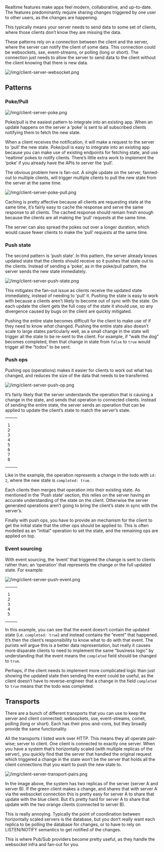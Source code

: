 Realtime features make apps feel modern, collaborative, and up-to-date. The features predominantly require sharing changes triggered by one user to other users, as the changes are happening.

This typically means your server needs to send data to some set of clients, where those clients don’t know they are missing the data.

These patterns rely on a connection between the client and the server, where the server can notify the client of some data. This connection could be websockets, sse, event-streams, or polling (long or short). The connection just needs to allow the server to send data to the client without the client knowing that there is new data.

![/img/client-server-websocket.png](https://zknill.io/img/client-server-websocket.png "websocket")

## [](https://zknill.io/posts/patterns-for-building-realtime/#patterns)Patterns

### [](https://zknill.io/posts/patterns-for-building-realtime/#pokepull)Poke/Pull

![/img/client-server-poke.png](https://zknill.io/img/client-server-poke.png "poke")

Poke/pull is the easiest pattern to integrate into an existing app. When an update happens on the server a ‘poke’ is sent to all subscribed clients notifying them to fetch the new state.

When a client receives the notification, it will make a request to the server to ‘pull’ the new state. Poke/pull is easy to integrate into an existing app because you can make use of existing endpoints for fetching state, and use ‘realtime’ pokes to notify clients. There’s little extra work to implement the ‘poke’ if you already have the APIs to server the ‘pull’.

The obvious problem here is fan-out. A single update on the server, fanned-out to multiple clients, will trigger multiple clients to pull the new state from the server at the same time.

![/img/client-server-poke-pull.png](https://zknill.io/img/client-server-poke-pull.png "poke/pull")

Caching is pretty affective because all clients are requesting state at the same time, it’s fairly easy to cache the response and serve the same response to all clients. The cached response should remain fresh enough because the clients are all making the ‘pull’ requests at the same time.

The server can also spread the pokes out over a longer duration, which would cause fewer clients to make the ‘pull’ requests at the same time.

### [](https://zknill.io/posts/patterns-for-building-realtime/#push-state)Push state

The second pattern is ‘push state’. In this pattern, the server already knows updated state that the clients should receive so it pushes that state out to the clients. Instead of sending a ‘poke’, as in the poke/pull pattern, the server sends the new state immediately.

![/img/client-server-push-state.png](https://zknill.io/img/client-server-push-state.png "push state")

This mitigates the fan-out issue as clients receive the updated state immediately, instead of needing to ‘pull’ it. Pushing the state is easy to work with because a clients aren’t likely to become out of sync with the state. On each update the client gets the full copy of the state it should use, so any divergence caused by bugs on the client are quickly mitigated.

Pushing the entire state becomes difficult for the client to make use of if they need to know _what_ changed. Pushing the entire state also doesn’t scale to large states particularly well, as a small change in the state will trigger all the state to be re-sent to the client. For example, if “walk the dog” becomes completed, then that change in state from `false` to `true` would trigger all the “todos” to be sent.

### [](https://zknill.io/posts/patterns-for-building-realtime/#push-ops)Push ops

Pushing ops (operations) makes it easier for clients to work out what has changed, and reduces the size of the data that needs to be transferred.

![/img/client-server-push-op.png](https://zknill.io/img/client-server-push-op.png "push op")

It’s fairly likely that the server understands the operation that is causing a change in the state, and sends that operation to connected clients. Instead of sending the entire state, the server sends an operation that can be applied to update the client’s state to match the server’s state.

<table><tbody><tr><td><pre tabindex="0"><code><span>1
</span><span>2
</span><span>3
</span><span>4
</span><span>5
</span><span>6
</span><span>7
</span><span>8
</span></code></pre></td><td><pre tabindex="0"></pre></td></tr></tbody></table>

Like in the example, the operation represents a change in the todo with `id: 2`, where the new state is `completed: true`.

Each clients then merges that operation into their existing state. As mentioned in the ‘Push state’ section, this relies on the server having an accurate understanding of the state on the client. Otherwise the server generated operations aren’t going to bring the client’s state in sync with the server’s.

Finally with push ops, you have to provide an mechanism for the client to get the initial state that the other ops should be applied to. This is often modelled as an “initial” operation to set the state, and the remaining ops are applied on top.

### [](https://zknill.io/posts/patterns-for-building-realtime/#event-sourcing)Event sourcing

With event sourcing, the ’event’ that triggered the change is sent to clients rather than; an ‘operation’ that represents the change or the full updated state. For example:

![/img/client-server-push-event.png](https://zknill.io/img/client-server-push-event.png "push event")

<table><tbody><tr><td><pre tabindex="0"><code><span>1
</span><span>2
</span><span>3
</span><span>4
</span><span>5
</span></code></pre></td><td><pre tabindex="0"></pre></td></tr></tbody></table>

In this example, you can see that the event doesn’t contain the updated state (i.e. `completed: true`) and instead contains the “event” that happened. It’s then the client’s responsibility to know what to do with that event. The purists will argue this is a better data representation, but really it causes more disparate clients to need to implement the same “business logic” by understanding that the event means the `completed` field should be changed to `true`.

Perhaps, if the client needs to implement more complicated logic than just showing the updated state then sending the event could be useful, as the client doesn’t have to reverse-engineer that a change in the field `completed` to `true` means that the todo was completed.

## [](https://zknill.io/posts/patterns-for-building-realtime/#transports)Transports

There are a bunch of different transports that you can use to keep the server and client connected; websockets, sse, event-streams, comet, polling (long or short). Each has their pros-and-cons, but they broadly provide the same functionality.

All the transports I listed work over HTTP. This means they all operate pair-wise; server to client. One client is connected to exactly one server. When you have a system that’s horizontally scaled (with multiple replicas of the server), you quickly find that the server that handled the original request which triggered a change in the state won’t be the server that holds all the client connections that you want to push the new state to.

![/img/client-server-transport-pairs.png](https://zknill.io/img/client-server-transport-pairs.png "client server pairs")

In the image above, the system has two replicas of the server (server A and server B). If the green client makes a change, and shares that with server A via the websocket connection this is pretty easy for server A to share that update with the blue client. But it’s pretty hard for server A to share that update with the two orange clients (connected to server B).

This is really annoying. Typically the point of coordination between horizontally scaled servers is the database, but you don’t really want each replica to be polling the database for changes, or to have to rely on LISTEN/NOTIFY semantics to get notified of the changes.

This is where Pub/Sub providers become pretty useful, as they handle the websocket infra and fan-out for you.